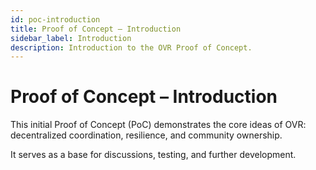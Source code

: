 ```yaml
---
id: poc-introduction
title: Proof of Concept – Introduction
sidebar_label: Introduction
description: Introduction to the OVR Proof of Concept.
---
```


# Proof of Concept – Introduction

This initial Proof of Concept (PoC) demonstrates the core ideas of OVR: decentralized coordination, resilience, and community ownership.

It serves as a base for discussions, testing, and further development.

